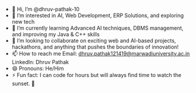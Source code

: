 - 👋 Hi, I’m @dhruv-pathak-10
- 👀 I’m interested in AI, Web Development, ERP Solutions, and exploring new tech
- 🌱 I’m currently learning Advanced AI techniques, DBMS management, and improving my Java & C++ skills
- 💞️ I’m looking to collaborate on exciting web and AI-based projects, hackathons, and anything that pushes the boundaries of innovation!
- 📫 How to reach me Email: dhruv.pathak121419@marwadiuniversity.ac.in
LinkedIn: Dhruv Pathak
- 😄 Pronouns: He/Him
- ⚡ Fun fact: I can code for hours but will always find time to watch the sunset. 🌅
